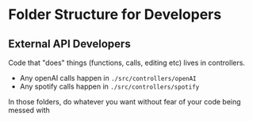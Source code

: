 # Folder Structure for Developers

## External API Developers

Code that "does" things (functions, calls, editing etc) lives in controllers.

- Any openAI calls happen in `./src/controllers/openAI`
- Any spotify calls happen in `./src/controllers/spotify`

In those folders, do whatever you want without fear of your code being messed with
